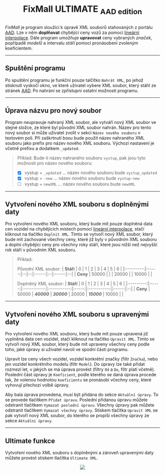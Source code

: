 # <p style="text-align: center;">FixMall ULTIMATE <sub>AAD edition</sub><p>

_FixMall_ je program sloužící k úpravě XML souborů stahovaných z portálu [AAD](https://www.aad.sk/). Lze v něm __doplňovat__ chybějící ceny vozů za pomoci [lineární interpolace](https://cs.wikipedia.org/wiki/Line%C3%A1rn%C3%AD_interpolace). Dále program umožňuje __upravovat__ ceny vybraných _značek_, popřípadě _modelů_ a intervalu _stáří_ pomocí pronásobení zvoleným koeficientem.

---

## Spuštění programu

Po spuštění programu je funkční pouze talčítko `Nahrát XML`, po jehož stisknutí vyskočí okno, ve které uživatel vybere XML soubor, který stáhl ze stránek [AAD](https://www.aad.sk/). Po nahrání se zpřístupní ostatní možnosti programu.

---

## Úprava názvu pro nový soubor

Program neupravuje nahraný XML soubor, ale vytváří nový XML soubor ve stejné složce, ze které byl původní XML soubor nahrán. Název pro tento nový soubor si může uživatel zvolit v sekci `Název nového souboru` v textovém poli. Při zaškrtnutí boxu bude použit název nahraného XML souboru jako prefix pro název nového XML souboru. Výchozí nastavení je včetně prefixu a dodatkem `_updated`.

> Příklad: Bude-li název nahraného souboru `vystup`, pak jsou tyto možnosti pro název nového souboru:
> - [x] vystup + `_updated` ... název nového souboru bude `vystup_updated`
> - [x] vystup + `-new` ... název nového souboru bude `vystup-new`
> - [ ] vystup + `newXML` ... název nového souboru bude `newXML`

---

## Vytvoření nového XML souboru s doplněnými daty

Pro vytvoření nového XML souboru, který bude mít pouze doplněná data cen vozidel na chybějících místech pomocí [lineární interpolace](https://cs.wikipedia.org/wiki/Line%C3%A1rn%C3%AD_interpolace), stačí kliknout na tlačítko `Doplnit XML`. Tímto se vytvoří nový XML soubor, který bude mít zachované všechny ceny, které již byly v původním XML souboru a doplní chybějící ceny pro všechny roky stáří, které jsou nižší než nejvyšší rok stáří v původním XML souboru.

> Příklad:
> 
> Původní XML soubor:
> | **Stáří** |   0   | 1 | 2 |   3   | 4 |   5   | 6 |
> |:---------:|:-----:|:-:|:-:|:-----:|:-:|:-----:|:-:|
> |  **Ceny** | 50000 |   |   | 20000 |   | 10000 |   |
>
> Doplněný XML soubor:
> | **Stáří** |   0   |      1      |      2      |   3   |      4      |   5   | 6 |
> |:---------:|:-----:|:-----------:|:-----------:|:-----:|:-----------:|:-----:|:-:|
> |  **Ceny** | 50000 | **_40000_** | **_30000_** | 20000 | **_15000_** | 10000 |   |

---

## Vytvoření nového XML souboru s upravenými daty

Pro vytvoření nového XML souboru, který bude mít pouze upravená již vyplněná data cen vozidel, stačí kliknout na tlačítko `Upravit XML`. Tímto se vytvoří nový XML soubor, který bude mít upraveny všechny ceny podle toho, jaké úpravy si uživatel navolí ve spodní části programu.

Upravit lze ceny všech vozidel, vozidel konkrétní značky (filtr `Značka`), nebo jen vozidel konkrétního modelu (filtr `Model`). Do úpravy lze také přidat rozmezí let, v jakých se má úprava provést (filtry `Od` a `Do`, filtr platí včetně). Poslední část úpravy je `Koeficient`, podle kterého se daná úprava procede tak, že volenou hodnotou `koeficientu` se pronásobí včechny ceny, které vyhovují přechozí volbě úpravy.

Aby bala úprava provedena, musí být přidána do sekce `Aktuální úpravy`. To se provede tlačítkem `Přidat úpravu`. Poslední přidanou úpravu můžete odstranit tlačítkem `Vymazat poslední úpravu`. Všechny úpravy pak můžete odstranit tlačítkem `Vymazat všechny úpravy`. Stiskem tlačítka `Upravit XML` se pak vytvoří nový XML soubor, do kterého se propíší všechny úpravy ze sekce `Aktuální úpravy`.

---

## Ultimate funkce

Vytvoření nového XML souboru s doplněnými a zároveň upravenými daty můžete provést stiskem tlačítka `Ultimate XML`.

<p align="center">
  <img src="https://raw.githubusercontent.com/adamriha97/fixmall/main/icon_fixmall.ico" />
</p>
